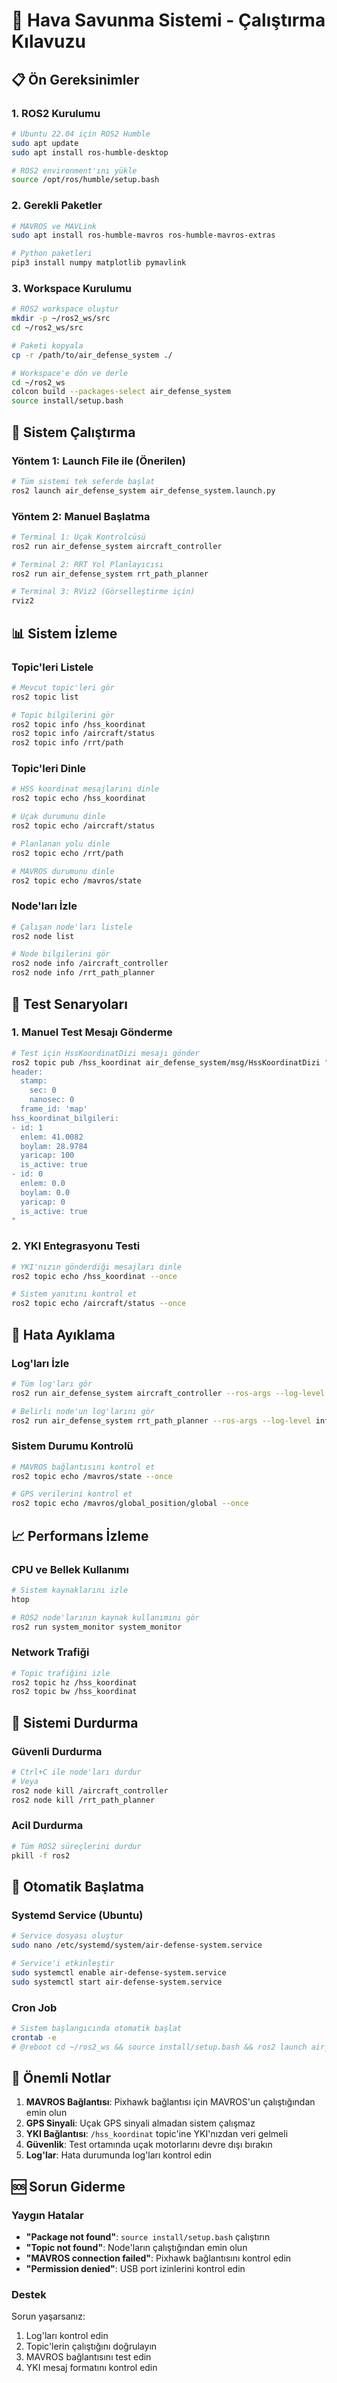 # 🚁 Hava Savunma Sistemi - Çalıştırma Kılavuzu

## 📋 Ön Gereksinimler

### 1. ROS2 Kurulumu
```bash
# Ubuntu 22.04 için ROS2 Humble
sudo apt update
sudo apt install ros-humble-desktop

# ROS2 environment'ını yükle
source /opt/ros/humble/setup.bash
```

### 2. Gerekli Paketler
```bash
# MAVROS ve MAVLink
sudo apt install ros-humble-mavros ros-humble-mavros-extras

# Python paketleri
pip3 install numpy matplotlib pymavlink
```

### 3. Workspace Kurulumu
```bash
# ROS2 workspace oluştur
mkdir -p ~/ros2_ws/src
cd ~/ros2_ws/src

# Paketi kopyala
cp -r /path/to/air_defense_system ./

# Workspace'e dön ve derle
cd ~/ros2_ws
colcon build --packages-select air_defense_system
source install/setup.bash
```

## 🚀 Sistem Çalıştırma

### Yöntem 1: Launch File ile (Önerilen)
```bash
# Tüm sistemi tek seferde başlat
ros2 launch air_defense_system air_defense_system.launch.py
```

### Yöntem 2: Manuel Başlatma
```bash
# Terminal 1: Uçak Kontrolcüsü
ros2 run air_defense_system aircraft_controller

# Terminal 2: RRT Yol Planlayıcısı  
ros2 run air_defense_system rrt_path_planner

# Terminal 3: RViz2 (Görselleştirme için)
rviz2
```

## 📊 Sistem İzleme

### Topic'leri Listele
```bash
# Mevcut topic'leri gör
ros2 topic list

# Topic bilgilerini gör
ros2 topic info /hss_koordinat
ros2 topic info /aircraft/status
ros2 topic info /rrt/path
```

### Topic'leri Dinle
```bash
# HSS koordinat mesajlarını dinle
ros2 topic echo /hss_koordinat

# Uçak durumunu dinle
ros2 topic echo /aircraft/status

# Planlanan yolu dinle
ros2 topic echo /rrt/path

# MAVROS durumunu dinle
ros2 topic echo /mavros/state
```

### Node'ları İzle
```bash
# Çalışan node'ları listele
ros2 node list

# Node bilgilerini gör
ros2 node info /aircraft_controller
ros2 node info /rrt_path_planner
```

## 🧪 Test Senaryoları

### 1. Manuel Test Mesajı Gönderme
```bash
# Test için HssKoordinatDizi mesajı gönder
ros2 topic pub /hss_koordinat air_defense_system/msg/HssKoordinatDizi "
header:
  stamp:
    sec: 0
    nanosec: 0
  frame_id: 'map'
hss_koordinat_bilgileri:
- id: 1
  enlem: 41.0082
  boylam: 28.9784
  yaricap: 100
  is_active: true
- id: 0
  enlem: 0.0
  boylam: 0.0
  yaricap: 0
  is_active: true
"
```

### 2. YKI Entegrasyonu Testi
```bash
# YKI'nızın gönderdiği mesajları dinle
ros2 topic echo /hss_koordinat --once

# Sistem yanıtını kontrol et
ros2 topic echo /aircraft/status --once
```

## 🔧 Hata Ayıklama

### Log'ları İzle
```bash
# Tüm log'ları gör
ros2 run air_defense_system aircraft_controller --ros-args --log-level debug

# Belirli node'un log'larını gör
ros2 run air_defense_system rrt_path_planner --ros-args --log-level info
```

### Sistem Durumu Kontrolü
```bash
# MAVROS bağlantısını kontrol et
ros2 topic echo /mavros/state --once

# GPS verilerini kontrol et
ros2 topic echo /mavros/global_position/global --once
```

## 📈 Performans İzleme

### CPU ve Bellek Kullanımı
```bash
# Sistem kaynaklarını izle
htop

# ROS2 node'larının kaynak kullanımını gör
ros2 run system_monitor system_monitor
```

### Network Trafiği
```bash
# Topic trafiğini izle
ros2 topic hz /hss_koordinat
ros2 topic bw /hss_koordinat
```

## 🛑 Sistemi Durdurma

### Güvenli Durdurma
```bash
# Ctrl+C ile node'ları durdur
# Veya
ros2 node kill /aircraft_controller
ros2 node kill /rrt_path_planner
```

### Acil Durdurma
```bash
# Tüm ROS2 süreçlerini durdur
pkill -f ros2
```

## 🔄 Otomatik Başlatma

### Systemd Service (Ubuntu)
```bash
# Service dosyası oluştur
sudo nano /etc/systemd/system/air-defense-system.service

# Service'i etkinleştir
sudo systemctl enable air-defense-system.service
sudo systemctl start air-defense-system.service
```

### Cron Job
```bash
# Sistem başlangıcında otomatik başlat
crontab -e
# @reboot cd ~/ros2_ws && source install/setup.bash && ros2 launch air_defense_system air_defense_system.launch.py
```

## 📝 Önemli Notlar

1. **MAVROS Bağlantısı**: Pixhawk bağlantısı için MAVROS'un çalıştığından emin olun
2. **GPS Sinyali**: Uçak GPS sinyali almadan sistem çalışmaz
3. **YKI Bağlantısı**: `/hss_koordinat` topic'ine YKI'nızdan veri gelmeli
4. **Güvenlik**: Test ortamında uçak motorlarını devre dışı bırakın
5. **Log'lar**: Hata durumunda log'ları kontrol edin

## 🆘 Sorun Giderme

### Yaygın Hatalar
- **"Package not found"**: `source install/setup.bash` çalıştırın
- **"Topic not found"**: Node'ların çalıştığından emin olun
- **"MAVROS connection failed"**: Pixhawk bağlantısını kontrol edin
- **"Permission denied"**: USB port izinlerini kontrol edin

### Destek
Sorun yaşarsanız:
1. Log'ları kontrol edin
2. Topic'lerin çalıştığını doğrulayın
3. MAVROS bağlantısını test edin
4. YKI mesaj formatını kontrol edin
